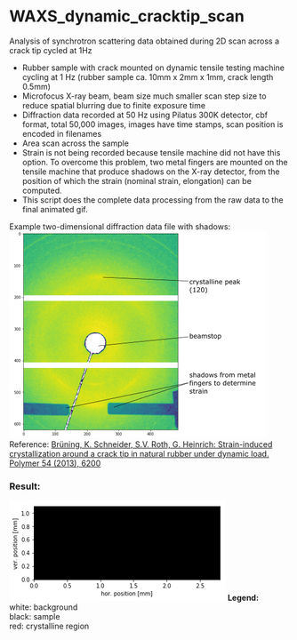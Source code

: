 # WAXS_dynamic_cracktip_scan
Analysis of synchrotron scattering data obtained during 2D scan across a crack tip cycled at 1Hz

<ul>
    <li>
        Rubber sample with crack mounted on dynamic tensile testing machine cycling at 1 Hz (rubber sample ca. 10mm x 2mm x 1mm, crack length 0.5mm)
    </li>
    <li>
        Microfocus X-ray beam, beam size much smaller scan step size to reduce spatial blurring due to finite exposure time
    </li>
    <li>
   Diffraction data recorded at 50 Hz using Pilatus 300K detector, cbf format, total 50,000 images, images have time stamps, scan position is encoded in filenames
         </li>
    <li>
   Area scan across the sample
         </li>
    <li>
   Strain is not being recorded because tensile machine did not have this option. To overcome this problem, two metal fingers are mounted on the tensile machine that produce shadows on the X-ray detector, from the position of which the strain (nominal strain, elongation) can be computed.
         </li>
    <li>
   This script does the complete data processing from the raw data to the final animated gif.
    </li>
   </ul>
Example two-dimensional diffraction data file with shadows:<br>
<img src="illustration.png">
Reference: <a href="https://www.sciencedirect.com/science/article/pii/S0032386113008288">Brüning, K. Schneider, S.V. Roth, G. Heinrich: Strain-induced crystallization around a crack tip in natural rubber under dynamic load. Polymer 54 (2013), 6200</a></p>
<p><h3>Result:</h3>
<img src="docmap.gif">
<b>Legend:</b><br>
white: background<br>
black: sample<br>
red: crystalline region<br></p>
